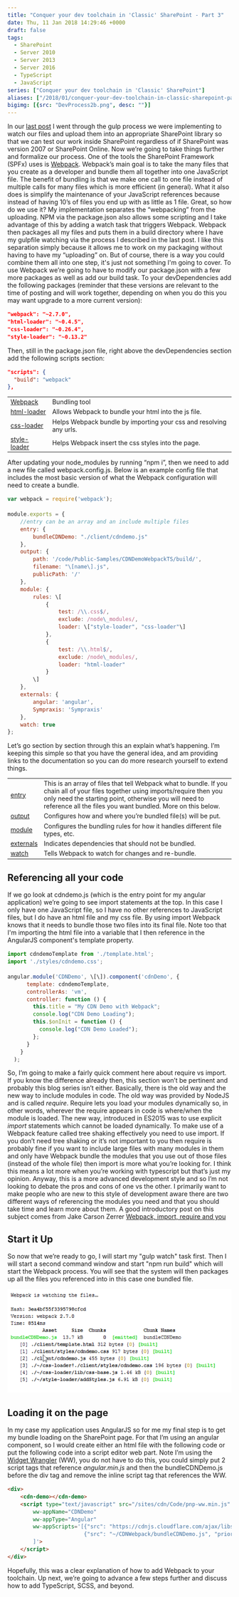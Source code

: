 ```yaml
---
title: "Conquer your dev toolchain in 'Classic' SharePoint - Part 3"
date: Thu, 11 Jan 2018 14:29:46 +0000
draft: false
tags: 
  - SharePoint
  - Server 2010
  - Server 2013
  - Server 2016
  - TypeScript
  - JavaScript
series: ["Conquer your dev toolchain in 'Classic' SharePoint"]
aliases: ["/2018/01/conquer-your-dev-toolchain-in-classic-sharepoint-part-3"]
bigimg: [{src: "DevProcess2b.png", desc: ""}]
---
```


In our [last post](../conquer-your-dev-toolchain-2) I went through the gulp process we were implementing to watch our files and upload them into an appropriate SharePoint library so that we can test our work inside SharePoint regardless of if SharePoint was version 2007 or SharePoint Online. Now we’re going to take things further and formalize our process. One of the tools the SharePoint Framework (SPFx) uses is [Webpack](https://webpack.js.org/). Webpack’s main goal is to take the many files that you create as a developer and bundle them all together into one JavaScript file. The benefit of bundling is that we make one call to one file instead of multiple calls for many files which is more efficient (in general). What it also does is simplify the maintenance of your JavaScript references because instead of having 10’s of files you end up with as little as 1 file. Great, so how do we use it? My implementation separates the “webpacking” from the uploading. NPM via the package.json also allows some scripting and I take advantage of this by adding a watch task that triggers Webpack. Webpack then packages all my files and puts them in a build directory where I have my gulpfile watching via the process I described in the last post. I like this separation simply because it allows me to work on my packaging without having to have my “uploading” on. But of course, there is a way you could combine them all into one step, it's just not something I'm going to cover. To use Webpack we’re going to have to modify our package.json with a few more packages as well as add our build task. To your devDependencies add the following packages (reminder that these versions are relevant to the time of posting and will work together, depending on when you do this you may want upgrade to a more current version):

```json
"webpack": "~2.7.0",
"html-loader": "~0.4.5",
"css-loader": "~0.26.4",
"style-loader": "~0.13.2"
```

Then, still in the package.json file, right above the devDependencies section add the following scripts section:

```json
"scripts": {
  "build": "webpack"
},
```

| | |
| -- | -- |
| [Webpack](https://webpack.js.org/) | Bundling tool |
| [html-loader](https://webpack.js.org/loaders/html-loader/) | Allows Webpack to bundle your html into the js file. |
| [css-loader](https://webpack.js.org/loaders/css-loader/) | Helps Webpack bundle by importing your css and resolving any urls. |
| [style-loader](https://webpack.js.org/loaders/style-loader/) | Helps Webpack insert the css styles into the page. |

After updating your node\_modules by running “npm i”, then we need to add a new file called webpack.config.js. Below is an example config file that includes the most basic version of what the Webpack configuration will need to create a bundle.

```javascript
var webpack = require('webpack');

module.exports = {
    //entry can be an array and an include multiple files
    entry: {
        bundleCDNDemo: "./client/cdndemo.js"
    },
    output: {
        path: '/code/Public-Samples/CDNDemoWebpackTS/build/',
        filename: "\[name\].js",
        publicPath: '/'
    },
    module: {
        rules: \[
            {
                test: /\\.css$/,
                exclude: /node\_modules/,
                loader: \["style-loader", "css-loader"\]
            },
            {
                test: /\\.html$/,
                exclude: /node\_modules/,
                loader: "html-loader"
            }
        \]
    },
    externals: {
        angular: 'angular',
        Sympraxis: 'Sympraxis'
    },
    watch: true
};
```

Let’s go section by section through this an explain what’s happening. I’m keeping this simple so that you have the general idea, and am providing links to the documentation so you can do more research yourself to extend things.

| | |
| -- | -- |
| [entry](https://github.com/webpack/docs/wiki/configuration#entry) | This is an array of files that tell Webpack what to bundle. If you chain all of your files together using imports/require then you only need the starting point, otherwise you will need to reference all the files you want bundled. More on this below. |
| [output](https://github.com/webpack/docs/wiki/configuration#output) | Configures how and where you’re bundled file(s) will be put. |
| [module](https://github.com/webpack/docs/wiki/configuration#module) | Configures the bundling rules for how it handles different file types, etc. |
| [externals](https://github.com/webpack/docs/wiki/configuration#module) | Indicates dependencies that should not be bundled. |
| [watch](https://github.com/webpack/docs/wiki/configuration#watch) | Tells Webpack to watch for changes and re-bundle. |

## Referencing all your code

If we go look at cdndemo.js (which is the entry point for my angular application) we’re going to see import statements at the top. In this case I only have one JavaScript file, so I have no other references to JavaScript files, but I do have an html file and my css file. By using import Webpack knows that it needs to bundle those two files into its final file. Note too that I'm importing the html file into a variable that I then reference in the AngularJS component's template property.

```javascript
import cdndemoTemplate from './template.html';
import './styles/cdndemo.css';

angular.module('CDNDemo', \[\]).component('cdnDemo', {
      template: cdndemoTemplate,
      controllerAs: 'vm',
      controller: function () {
        this.title = "My CDN Demo with Webpack";
        console.log("CDN Demo Loading");
        this.$onInit = function () {
          console.log("CDN Demo Loaded");
        };
      }
    }
  );
```

So, I’m going to make a fairly quick comment here about require vs import. If you know the difference already then, this section won’t be pertinent and probably this blog series isn’t either. Basically, there is the old way and the new way to include modules in code. The old way was provided by NodeJS and is called _require_. Require lets you load your modules dynamically so, in other words, wherever the require appears in code is where/when the module is loaded. The new way, introduced in ES2015 was to use explicit _import_ statements which cannot be loaded dynamically. To make use of a Webpack feature called tree shaking effectively you need to use import. If you don’t need tree shaking or it’s not important to you then require is probably fine if you want to include large files with many modules in them and only have Webpack bundle the modules that you use out of those files (instead of the whole file) then import is more what you’re looking for. I think this means a lot more when you’re working with typescript but that’s just my opinion. Anyway, this is a more advanced development style and so I’m not looking to debate the pros and cons of one vs the other. I primarily want to make people who are new to this style of development aware there are two different ways of referencing the modules you need and that you should take time and learn more about them. A good introductory post on this subject comes from Jake Carson Zerrer [Webpack, import, require and you](https://insights.untapt.com/webpack-import-require-and-you-3fd7f5ea93c0)

## Start it Up

So now that we’re ready to go, I will start my "gulp watch" task first. Then I will start a second command window and start "npm run build" which will start the Webpack process. You will see that the system will then packages up all the files you referenced into in this case one bundled file.

![webpackbundle](webpackbundle.png)

## Loading it on the page

In my case my application uses AngularJS so for me my final step is to get my bundle loading on the SharePoint page. For that I’m using an angular component, so I would create either an html file with the following code or put the following code into a script editor web part. Note I’m using the [Widget Wrangler](https://github.com/Widget-Wrangler/ww) (WW), you do not have to do this, you could simply put 2 script tags that reference _angular.min.js_ and then the bundleCDNDemo.js before the div tag and remove the inline script tag that references the WW.

```html
<div>
    <cdn-demo></cdn-demo>
    <script type="text/javascript" src="/sites/cdn/Code/pnp-ww.min.js" 
        ww-appName="CDNDemo" 
        ww-appType="Angular"
        ww-appScripts='[{"src": "https://cdnjs.cloudflare.com/ajax/libs/angular.js/1.6.1/angular.min.js", "priority":0},
                        {"src": "~/CDNWebpack/bundleCDNDemo.js", "priority":1}
        ]'>
    </script> 
</div>
```

Hopefully, this was a clear explanation of how to add Webpack to your toolchain. Up next, we’re going to advance a few steps further and discuss how to add TypeScript, SCSS, and beyond.
